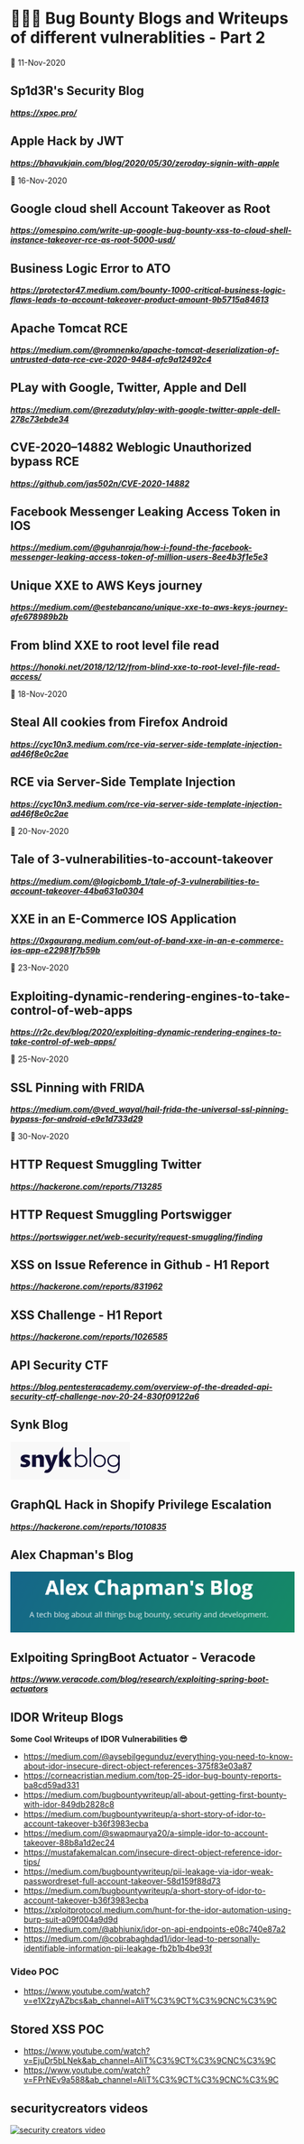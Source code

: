 # 👨🏻‍💻 Bug Bounty Blogs and Writeups of different vulnerablities - Part 2

📅 11-Nov-2020
## Sp1d3R's Security Blog
***https://xpoc.pro/***
## Apple Hack by JWT
***https://bhavukjain.com/blog/2020/05/30/zeroday-signin-with-apple***

📅 16-Nov-2020
## Google cloud shell Account Takeover as Root
***https://omespino.com/write-up-google-bug-bounty-xss-to-cloud-shell-instance-takeover-rce-as-root-5000-usd/***
## Business Logic Error to ATO
***https://protector47.medium.com/bounty-1000-critical-business-logic-flaws-leads-to-account-takeover-product-amount-9b5715a84613***
## Apache Tomcat RCE
***https://medium.com/@romnenko/apache-tomcat-deserialization-of-untrusted-data-rce-cve-2020-9484-afc9a12492c4***
## PLay with Google, Twitter, Apple and Dell
***https://medium.com/@rezaduty/play-with-google-twitter-apple-dell-278c73ebde34***
## CVE-2020–14882 Weblogic Unauthorized bypass RCE
***https://github.com/jas502n/CVE-2020-14882***
## Facebook Messenger Leaking Access Token in IOS
***https://medium.com/@guhanraja/how-i-found-the-facebook-messenger-leaking-access-token-of-million-users-8ee4b3f1e5e3***
## Unique XXE to AWS Keys journey
***https://medium.com/@estebancano/unique-xxe-to-aws-keys-journey-afe678989b2b***
## From blind XXE to root level file read
***https://honoki.net/2018/12/12/from-blind-xxe-to-root-level-file-read-access/***

📅 18-Nov-2020
## Steal All cookies from Firefox Android
***https://cyc10n3.medium.com/rce-via-server-side-template-injection-ad46f8e0c2ae***
## RCE via Server-Side Template Injection
***https://cyc10n3.medium.com/rce-via-server-side-template-injection-ad46f8e0c2ae***

📅 20-Nov-2020
## Tale of 3-vulnerabilities-to-account-takeover
***https://medium.com/@logicbomb_1/tale-of-3-vulnerabilities-to-account-takeover-44ba631a0304***
## XXE in an E-Commerce IOS Application
***https://0xgaurang.medium.com/out-of-band-xxe-in-an-e-commerce-ios-app-e22981f7b59b***

📅 23-Nov-2020
## Exploiting-dynamic-rendering-engines-to-take-control-of-web-apps
***https://r2c.dev/blog/2020/exploiting-dynamic-rendering-engines-to-take-control-of-web-apps/***

📅 25-Nov-2020
## SSL Pinning with FRIDA
***https://medium.com/@ved_wayal/hail-frida-the-universal-ssl-pinning-bypass-for-android-e9e1d733d29***

📅 30-Nov-2020
## HTTP Request Smuggling Twitter
***https://hackerone.com/reports/713285***
## HTTP Request Smuggling Portswigger
***https://portswigger.net/web-security/request-smuggling/finding***
## XSS on Issue Reference in Github - H1 Report
***https://hackerone.com/reports/831962***
## XSS Challenge - H1 Report
***https://hackerone.com/reports/1026585***
## API Security CTF
***https://blog.pentesteracademy.com/overview-of-the-dreaded-api-security-ctf-challenge-nov-20-24-830f09122a6***
## Synk Blog
[![blog-synk](img/synk.png)](https://snyk.io/blog/category/vulnerabilities)
## GraphQL Hack in Shopify Privilege Escalation
***https://hackerone.com/reports/1010835***
## Alex Chapman's Blog
[![ajax-blog](img/ajax.png)](https://ajxchapman.github.io/)
## Exlpoiting SpringBoot Actuator - Veracode
***https://www.veracode.com/blog/research/exploiting-spring-boot-actuators***
## IDOR Writeup Blogs
**Some Cool Writeups of IDOR Vulnerabilities 😎**
- https://medium.com/@aysebilgegunduz/everything-you-need-to-know-about-idor-insecure-direct-object-references-375f83e03a87
- https://corneacristian.medium.com/top-25-idor-bug-bounty-reports-ba8cd59ad331
- https://medium.com/bugbountywriteup/all-about-getting-first-bounty-with-idor-849db2828c8
- https://medium.com/bugbountywriteup/a-short-story-of-idor-to-account-takeover-b36f3983ecba
- https://medium.com/@swapmaurya20/a-simple-idor-to-account-takeover-88b8a1d2ec24
- https://mustafakemalcan.com/insecure-direct-object-reference-idor-tips/
- https://medium.com/bugbountywriteup/pii-leakage-via-idor-weak-passwordreset-full-account-takeover-58d159f88d73
- https://medium.com/bugbountywriteup/a-short-story-of-idor-to-account-takeover-b36f3983ecba
- https://xploitprotocol.medium.com/hunt-for-the-idor-automation-using-burp-suit-a09f004a9d9d
- https://medium.com/@abhiunix/idor-on-api-endpoints-e08c740e87a2
- https://medium.com/@cobrabaghdad1/idor-lead-to-personally-identifiable-information-pii-leakage-fb2b1b4be93f<br>
### Video POC
- https://www.youtube.com/watch?v=e1X2zyAZbcs&ab_channel=AliT%C3%9CT%C3%9CNC%C3%9C
## Stored XSS POC
- https://www.youtube.com/watch?v=EjuDr5bLNek&ab_channel=AliT%C3%9CT%C3%9CNC%C3%9C
- https://www.youtube.com/watch?v=FPrNEv9a588&ab_channel=AliT%C3%9CT%C3%9CNC%C3%9C
## securitycreators videos
[![security creators video]()](https://securitycreators.video)
